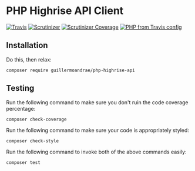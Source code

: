 # PHP Highrise API Client
[![Travis](https://img.shields.io/travis/guillermoandrae/php-highrise-api.svg?style=flat-square)](https://travis-ci.org/guillermoandrae/php-highrise-api) [![Scrutinizer](https://img.shields.io/scrutinizer/g/guillermoandrae/php-highrise-api.svg?style=flat-square)](https://scrutinizer-ci.com/g/guillermoandrae/php-highrise-api/) [![Scrutinizer Coverage](https://img.shields.io/scrutinizer/coverage/g/guillermoandrae/php-highrise-api.svg?style=flat-square)](https://scrutinizer-ci.com/g/guillermoandrae/php-highrise-api/) [![PHP from Travis config](https://img.shields.io/travis/php-v/guillermoandrae/php-highrise-api.svg?style=flat-square)](https://travis-ci.org/guillermoandrae/php-highrise-api)

## Installation
Do this, then relax:
```
composer require guillermoandrae/php-highrise-api
```

## Testing
Run the following command to make sure you don't ruin the code coverage percentage:
```
composer check-coverage
```

Run the following command to make sure your code is appropriately styled:
```
composer check-style
```

Run the following command to invoke both of the above commands easily:
```
composer test
```
